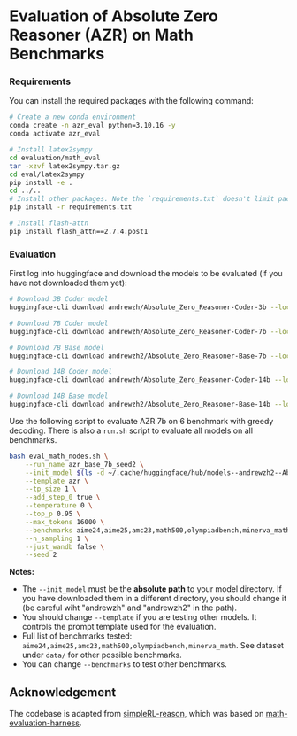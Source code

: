 # Evaluation of Absolute Zero Reasoner (AZR) on Math Benchmarks

### Requirements
You can install the required packages with the following command:
```bash
# Create a new conda environment
conda create -n azr_eval python=3.10.16 -y
conda activate azr_eval

# Install latex2sympy
cd evaluation/math_eval
tar -xzvf latex2sympy.tar.gz 
cd eval/latex2sympy
pip install -e .
cd ../..
# Install other packages. Note the `requirements.txt` doesn't limit packages versions. You can use `freezed_requirements.txt` to install all freezed versions but might include some unused packages.
pip install -r requirements.txt

# Install flash-attn
pip install flash_attn==2.7.4.post1
```
 

### Evaluation

First log into huggingface and download the models to be evaluated (if you have not downloaded them yet):

```bash
# Download 3B Coder model
huggingface-cli download andrewzh/Absolute_Zero_Reasoner-Coder-3b --local-dir-use-symlinks False

# Download 7B Coder model  
huggingface-cli download andrewzh/Absolute_Zero_Reasoner-Coder-7b --local-dir-use-symlinks False

# Download 7B Base model
huggingface-cli download andrewzh2/Absolute_Zero_Reasoner-Base-7b --local-dir-use-symlinks False

# Download 14B Coder model
huggingface-cli download andrewzh/Absolute_Zero_Reasoner-Coder-14b --local-dir-use-symlinks False

# Download 14B Base model
huggingface-cli download andrewzh2/Absolute_Zero_Reasoner-Base-14b --local-dir-use-symlinks False

```

Use the following script to evaluate AZR 7b on 6 benchmark with greedy decoding. There is also a `run.sh` script to evaluate all models on all benchmarks.

```bash
bash eval_math_nodes.sh \
    --run_name azr_base_7b_seed2 \
    --init_model $(ls -d ~/.cache/huggingface/hub/models--andrewzh2--Absolute_Zero_Reasoner-Base-7b/snapshots/*) \
    --template azr \
    --tp_size 1 \
    --add_step_0 true \
    --temperature 0 \
    --top_p 0.95 \
    --max_tokens 16000 \
    --benchmarks aime24,aime25,amc23,math500,olympiadbench,minerva_math \
    --n_sampling 1 \
    --just_wandb false \
    --seed 2
```


**Notes:**
- The `--init_model` must be the **absolute path** to your model directory. If you have downloaded them in a different directory, you should change it (be careful wiht "andrewzh" and "andrewzh2" in the path).
- You should change `--template` if you are testing other models. It controls the prompt template used for the evaluation.
- Full list of benchmarks tested: `aime24,aime25,amc23,math500,olympiadbench,minerva_math`. See dataset under `data/` for other possible benchmarks.
- You can change `--benchmarks` to test other benchmarks.
   

## Acknowledgement
The codebase is adapted from [simpleRL-reason](https://github.com/hkust-nlp/simpleRL-reason), which was based on [math-evaluation-harness](https://github.com/ZubinGou/math-evaluation-harness).